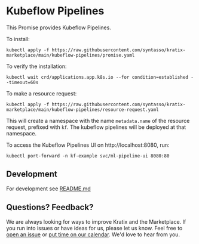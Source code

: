 # Kubeflow Pipelines

This Promise provides Kubeflow Pipelines.

To install:
```
kubectl apply -f https://raw.githubusercontent.com/syntasso/kratix-marketplace/main/kubeflow-pipelines/promise.yaml
```

To verify the installation:

```shell-session
kubectl wait crd/applications.app.k8s.io --for condition=established --timeout=60s
```

To make a resource request:
```shell-session
kubectl apply -f https://raw.githubusercontent.com/syntasso/kratix-marketplace/main/kubeflow-pipelines/resource-request.yaml
```

This will create a namespace with the name `metadata.name` of the resource
request, prefixed with `kf`. The kubeflow pipelines will be deployed at that
namespace.

To access the Kubeflow Pipelines UI on http://localhost:8080, run:

```
kubectl port-forward -n kf-example svc/ml-pipeline-ui 8080:80
```

## Development

For development see [README.md](./internal/README.md)

## Questions? Feedback?

We are always looking for ways to improve Kratix and the Marketplace. If you run into issues or have ideas for us, please let us know. Feel free to [open an issue](https://github.com/syntasso/kratix-marketplace/issues/new/choose) or [put time on our calendar](https://www.syntasso.io/contact-us). We'd love to hear from you.
